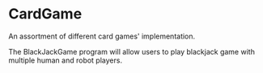 # CardGame

An assortment of different card games' implementation.

The BlackJackGame program will allow users to play blackjack game with multiple human and robot players.


